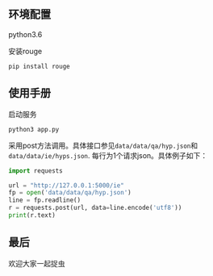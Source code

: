 ## 环境配置

python3.6

安装rouge

```shell 
pip install rouge
```


## 使用手册

启动服务

```shell script
python3 app.py
```

采用post方法调用。具体接口参见`data/data/qa/hyp.json`和`data/data/ie/hyps.json`.
每行为1个请求json。具体例子如下：

```python
import requests

url = "http://127.0.0.1:5000/ie"
fp = open('data/data/qa/hyp.json')
line = fp.readline()
r = requests.post(url, data=line.encode('utf8'))
print(r.text)
```

## 最后

欢迎大家一起捉虫